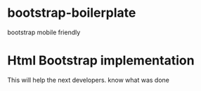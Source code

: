 # bootstrap-boilerplate
bootstrap mobile friendly
# Html Bootstrap implementation 
This will help the next developers. know what was done 